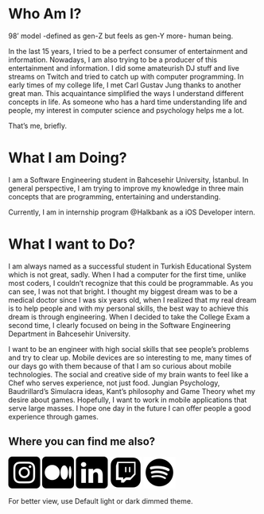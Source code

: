 # Who Am I?

98’ model -defined as gen-Z but feels as gen-Y more- human being. 

In the last 15 years, I tried to be a perfect consumer of entertainment and information. Nowadays, I am also trying to be a producer of this entertainment and information. I did some amateurish DJ stuff and live streams on Twitch and tried to catch up with computer programming. In early times of my college life, I met Carl Gustav Jung thanks to another great man. This acquaintance simplified the ways I understand different concepts in life. As someone who has a hard time understanding life and people, my interest in computer science and psychology helps me a lot. 

That’s me, briefly.

# What I am Doing?

I am a Software Engineering student in Bahcesehir University, İstanbul. In general perspective, I am trying to improve my knowledge in three main concepts that are programming, entertaining and understanding. 

 Currently, I am in internship program @Halkbank as a iOS Developer intern. 

# What I want to Do?

I am always named as a successful student in Turkish Educational System which is not great, sadly. When I had a computer for the first time, unlike most coders, I couldn’t recognize that this could be programmable. As you can see, I was not that bright. I thought my biggest dream was to be a medical doctor since I was six years old, when I realized that my real dream is to help people and with my personal skills, the best way to achieve this dream is through engineering. When I decided to take the College Exam a second time, I clearly focused on being in the Software Engineering Department in Bahcesehir University.

I want to be an engineer with high social skills that see people’s problems and try to clear up. Mobile devices are so interesting to me, many times of our days go with them because of that I am so curious about mobile technologies. The social and creative side of my brain wants to feel like a Chef who serves experience, not just food. Jungian Psychology, Baudrillard’s Simulacra ideas, Kant’s philosophy and Game Theory whet my desire about games. Hopefully, I want to work in mobile applications that serve large masses. I hope one day in the future I can offer people a good experience through games.

## Where you can find me also?

[![instagram][1.1]][1]
[![medium][2.1]][2]
[![linkedin][3.1]][3]
[![twitch][4.1]][4]
[![spotify][7.1]][7]
<!--[![reddit][5.1]][5]
[![twitter][6.1]][6]-->



For better view, use Default light or dark dimmed theme. 

<!-- icons -->
[1.1]: https://github.com/burhanemirkeles/burhanemirkeles/blob/main/images/instagram.png?raw=true
[2.1]: https://github.com/burhanemirkeles/burhanemirkeles/blob/main/images/medium.png?raw=true
[3.1]: https://github.com/burhanemirkeles/burhanemirkeles/blob/main/images/linkedin.png?raw=true
[4.1]: https://github.com/burhanemirkeles/burhanemirkeles/blob/main/images/twitch.png?raw=true
[5.1]: https://github.com/burhanemirkeles/burhanemirkeles/blob/main/images/reddit.png?raw=true
[6.1]: https://github.com/burhanemirkeles/burhanemirkeles/blob/main/images/twitter.png?raw=true
[7.1]: https://github.com/burhanemirkeles/burhanemirkeles/blob/main/images/spotify.png?raw=true




<!-- links to your social media accounts -->
[1]: https://www.instagram.com/emirkeles.png/
[2]: https://bemirkeles.medium.com/
[3]: https://www.linkedin.com/in/emir-kele%C5%9F-710236156/
[4]: https://www.twitch.tv/kutalan
[5]: https://www.reddit.com/user/kutalan
[6]: https://twitter.com/emirkelesdocs
[7]: https://open.spotify.com/user/21onsxqmjfevmoiamacovcl7q?si=81f5c91cd4364dd4








<!--
**burhanemirkeles/burhanemirkeles** is a ✨ _special_ ✨ repository because its `README.md` (this file) appears on your GitHub profile.

Here are some ideas to get you started:

- 🔭 I’m currently working on ...
- 🌱 I’m currently learning ...
- 👯 I’m looking to collaborate on ...
- 🤔 I’m looking for help with ...
- 💬 Ask me about ...
- 📫 How to reach me: ...
- 😄 Pronouns: ...
- ⚡ Fun fact: ...
-->
